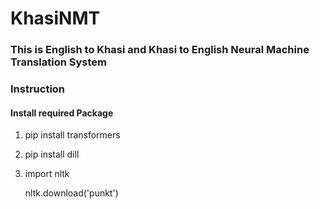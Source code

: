 # KhasiNMT
### This is English to Khasi and Khasi to English Neural Machine Translation System 

### Instruction

#### Install required Package

1. pip install transformers
2. pip install dill
3. import nltk
   
   nltk.download('punkt')

